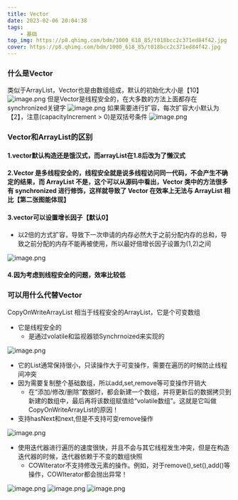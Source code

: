 ```yaml
---
title: Vector
date: 2023-02-06 20:04:38
tags:
    - 基础
top_img: https://p8.qhimg.com/bdm/1000_618_85/t018bcc2c371ed84f42.jpg
cover: https://p8.qhimg.com/bdm/1000_618_85/t018bcc2c371ed84f42.jpg
---
```

### 什么是Vector
类似于ArrayList，Vector也是由数组组成，默认的初始化大小是【10】
![image.png](https://blog-1316004121.cos.ap-guangzhou.myqcloud.com/blogImages/20230206200700.png)
但是Vector是线程安全的，在大多数的方法上面都存在synchronized关键字
![image.png](https://blog-1316004121.cos.ap-guangzhou.myqcloud.com/blogImages/20230206200711.png)
如果需要进行扩容，每次扩容大小默认为【2】，注意(capacityIncrement > 0)是双括号条件
![image.png](https://blog-1316004121.cos.ap-guangzhou.myqcloud.com/blogImages/20230206200729.png)
### Vector和ArrayList的区别
#### 1.vector默认构造还是饿汉式，而arrayList在1.8后改为了懒汉式
#### 2.Vector 是多线程安全的，线程安全就是说多线程访问同一代码，不会产生不确定的结果，而 ArrayList 不是，这个可以从源码中看出，Vector 类中的方法很多有 synchronized 进行修饰，这样就导致了 Vector 在效率上无法与 ArrayList 相比【第二张图能体现】
#### 3.vector可以设置增长因子【默认0】

- 以2倍的方式扩容，导致下一次申请的内存必然大于之前分配内存的总和，导致之前分配的内存不能再被使用，所以最好倍增长因子设置为(1,2)之间

![image.png](https://blog-1316004121.cos.ap-guangzhou.myqcloud.com/blogImages/20230206200746.png)
#### 4.因为考虑到线程安全的问题，效率比较低
### 可以用什么代替Vector
CopyOnWriteArrayList 相当于线程安全的ArrayList，它是个可变数组

- 它是线程安全的
   - 是通过volatile和监视器锁Synchrnoized来实现的

![image.png](https://blog-1316004121.cos.ap-guangzhou.myqcloud.com/blogImages/20230206200758.png)

- 它的List通常保持很小，只读操作大于可变操作，需要在遍历的时候防止线程间冲突
- 因为需要复制整个基础数组，所以add,set,remove等可变操作开销大
   - 在“添加/修改/删除”数据时，都会新建一个数组，并将更新后的数据拷贝到新建的数组中，最后再将该数组赋值给“volatile数组”。这就是它叫做CopyOnWriteArrayList的原因！
- 支持hasNext和next,但是不支持可变remove操作

![image.png](https://blog-1316004121.cos.ap-guangzhou.myqcloud.com/blogImages/20230206200810.png)

- 使用迭代器进行遍历的速度很快，并且不会与其它线程发生冲突，但是在构造迭代器的时候，迭代器依赖于不变的数组快照
   - COWIterator不支持修改元素的操作。例如，对于remove(),set(),add()等操作，COWIterator都会抛出异常！

![image.png](https://blog-1316004121.cos.ap-guangzhou.myqcloud.com/blogImages/20230206200822.png)
![image.png](https://blog-1316004121.cos.ap-guangzhou.myqcloud.com/blogImages/20230206200836.png)
![image.png](https://blog-1316004121.cos.ap-guangzhou.myqcloud.com/blogImages/20230206200845.png)


